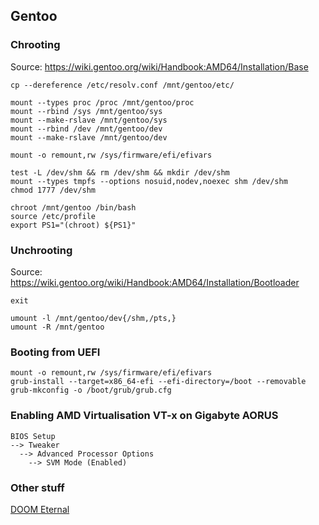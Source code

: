## Gentoo

### Chrooting

Source: https://wiki.gentoo.org/wiki/Handbook:AMD64/Installation/Base

```
cp --dereference /etc/resolv.conf /mnt/gentoo/etc/

mount --types proc /proc /mnt/gentoo/proc
mount --rbind /sys /mnt/gentoo/sys
mount --make-rslave /mnt/gentoo/sys
mount --rbind /dev /mnt/gentoo/dev
mount --make-rslave /mnt/gentoo/dev

mount -o remount,rw /sys/firmware/efi/efivars

test -L /dev/shm && rm /dev/shm && mkdir /dev/shm
mount --types tmpfs --options nosuid,nodev,noexec shm /dev/shm
chmod 1777 /dev/shm

chroot /mnt/gentoo /bin/bash
source /etc/profile
export PS1="(chroot) ${PS1}"
```

### Unchrooting

Source: https://wiki.gentoo.org/wiki/Handbook:AMD64/Installation/Bootloader

```
exit

umount -l /mnt/gentoo/dev{/shm,/pts,}
umount -R /mnt/gentoo

```

### Booting from UEFI

```
mount -o remount,rw /sys/firmware/efi/efivars
grub-install --target=x86_64-efi --efi-directory=/boot --removable
grub-mkconfig -o /boot/grub/grub.cfg
```

### Enabling AMD Virtualisation VT-x on Gigabyte AORUS 

```
BIOS Setup
--> Tweaker
  --> Advanced Processor Options
    --> SVM Mode (Enabled)
```

### Other stuff

[DOOM Eternal](gentoo/doom.md)
